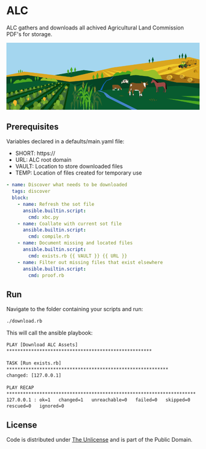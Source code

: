 # ALC

ALC gathers and downloads all achived Agricultural Land Commission PDF's for storage.

![ALC](alc.webp)

## Prerequisites

Variables declared in a defaults/main.yaml file:

- SHORT: https://
- URL: ALC root domain
- VAULT: Location to store downloaded files
- TEMP: Location of files created for temporary use

```yaml
- name: Discover what needs to be downloaded
  tags: discover
  block:
    - name: Refresh the sot file
      ansible.builtin.script:
        cmd: xbc.py
    - name: Coallate with current sot file
      ansible.builtin.script:
        cmd: compile.rb
    - name: Document missing and located files
      ansible.builtin.script:
        cmd: exists.rb {{ VAULT }} {{ URL }}
    - name: Filter out missing files that exist elsewhere
      ansible.builtin.script:
        cmd: proof.rb
```

## Run

Navigate to the folder containing your scripts and run:

```bash
./download.rb
```

This will call the ansible playbook:

```console
PLAY [Download ALC Assets] *****************************************************

TASK [Run exists.rb] ***********************************************************
changed: [127.0.0.1]

PLAY RECAP *********************************************************************
127.0.0.1 : ok=1   changed=1   unreachable=0   failed=0   skipped=0   rescued=0   ignored=0
```

## License

Code is distributed under [The Unlicense](https://github.com/nausicaan/free/blob/main/LICENSE.md) and is part of the Public Domain.